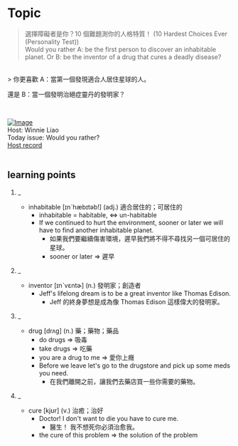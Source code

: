 # Topic

> 選擇障礙者是你？10 個難題測你的人格特質！ (10 Hardest Choices Ever (Personality Test)) <br>
> Would you rather A: be the first person to discover an inhabitable planet.
Or B: be the inventor of a drug that cures a deadly disease?
 <br>
> 你更喜歡 A：當第一個發現適合人居住星球的人。

還是 B：當一個發明治絕症靈丹的發明家？

 <br>

[![Image](https://cdn.voicetube.com/assets/thumbnails/Kt8RupLIkBQ.jpg)](https://www.youtube.com/embed/Kt8RupLIkBQ?rel=0&showinfo=0&cc_load_policy=0&controls=1&autoplay=1&iv_load_policy=3&playsinline=1&wmode=transparent&start=357&end=368&enablejsapi=1&origin=https://tw.voicetube.com&widgetid=1)<br>
Host: Winnie Liao
<br>Today issue: Would you rather?
<br>
[Host record](https://cdn.voicetube.com/tmp/everyday_records/callmeboss901/3374.mp3)
<br><br>
## learning points
1. _
	* inhabitable [ɪnˋhæbɪtəb!] (adj.) 適合居住的；可居住的
		- inhabitable = habitable, <=> un-habitable
		- If we continued to hurt the environment, sooner or later we will have to find another inhabitable planet.
			+ 如果我們要繼續傷害環境，遲早我們將不得不尋找另一個可居住的星球。
			+ sooner or later => 遲早

2. _
	* inventor [ɪnˋvɛntɚ] (n.) 發明家；創造者
		- Jeff's lifelong dream is to be a great inventor like Thomas Edison.
			+ Jeff 的終身夢想是成為像 Thomas Edison 這樣偉大的發明家。

3. _
	* drug [drʌg] (n.) 藥；藥物；藥品
		- do drugs => 吸毒
		- take drugs => 吃藥
		- you are a drug to me => 愛你上癮
		- Before we leave let's go to the drugstore and pick up some meds you need.
			+ 在我們離開之前，讓我們去藥店買一些你需要的藥物。

4. _
	* cure [kjʊr] (v.) 治癒；治好
		- Doctor! I don't want to die you have to cure me.
			+ 醫生！ 我不想死你必須治愈我。
		- the cure of this problem => the solution of the problem
